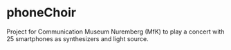 # phoneChoir
Project for Communication Museum Nuremberg (MfK) to play a concert with 25 smartphones as synthesizers and light source.
